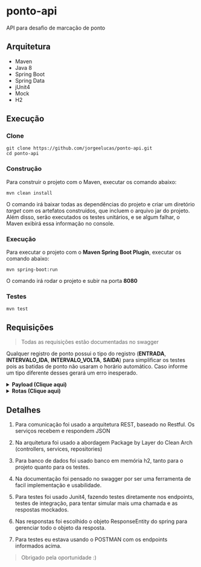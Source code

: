 
# ponto-api

API para desafio de marcação de ponto


## Arquitetura

* Maven
* Java 8
* Spring Boot
* Spring Data
* jUnit4
* Mock
* H2

## Execução

### Clone

```console
git clone https://github.com/jorgeelucas/ponto-api.git
cd ponto-api
```

### Construção

Para construir o projeto com o Maven, executar os comando abaixo:

```shell
mvn clean install
```

O comando irá baixar todas as dependências do projeto e criar um diretório *target* com os artefatos construídos, que incluem o arquivo jar do projeto. Além disso, serão executados os testes unitários, e se algum falhar, o Maven exibirá essa informação no console.

### Execução

Para executar o projeto com o  **Maven Spring Boot Plugin**, executar os comando abaixo:

```shell
mvn spring-boot:run
```

O comando irá rodar o projeto e subir na porta **8080**

### Testes

```console
mvn test
```
## Requisições
> Todas as requisições estão documentadas no swagger
> 
Qualquer registro de ponto possui o tipo do registro (**ENTRADA**, **INTERVALO_IDA**, **INTERVALO_VOLTA**, **SAIDA**) para simplificar os testes pois as batidas de ponto não usaram o horário automático. Caso informe um tipo diferente desses gerará um erro inesperado.

<details><summary><b>Payload (Clique aqui)</b></summary>

1. Cadastrar um novo registro: [**POST**]

    ```json
      {
        "data": "string",
        "hora": "string",
        "matriculaFuncionario":"string",
        "tipoRegistro": "string"
      }
    ```
    
2. Alterar registro por id: [**PUT**]

   ```json
      {
        "hora": "string",
        "tipoRegistro": "string",
      }
   ```

</details>

<details><summary><b>Rotas (Clique aqui)</b></summary>

> Utiliza-se o estilo RESTFull portanto todos os caminhos partem do path: **/api/v1/registros**

1. [**GET**]
	```
	Parametro = matricula:string
	```
	```
	Obtem todos os registros do funcionário por matricula.
	```
2. [**POST**]
	```json
      {
        "data": "string",
        "hora": "string",
        "matriculaFuncionario":"string",
        "tipoRegistro": "string"
      }
    ```
    ```
    Cadastra um novo registro
    ```
3. /relatorio [**GET**]
	```
	Parametro = matricula:string
	Parametro = mes:string
	```
	```
	Gera um relatório do funcionario no mes pela matricula e mês (janeiro, fevereiro...)
	```
4. /id [**DELETE**]
	```
	A variavel ID se refere ao ID do registro a ser deletado
	```
	```
	Deleta um registro da base pelo id
	```	
5. /id [**GET**]
	```
	A variavel ID se refere ao ID do registro a ser detalhado
	```
	```
	Detalha um registro da base pelo id
	```	
6. /id [**PUT**]
   ```json
      {
        "hora": "string",
        "tipoRegistro": "string",
      }
   ```
	```
	Altera um registro na base pelo id, mudando o tipo para a hora informada
	```

</details>

## Detalhes


1. Para comunicação foi usado a arquitetura REST, baseado no Restful. Os serviços recebem e respondem JSON

2. Na arquitetura foi usado a abordagem Package by Layer do Clean Arch (controllers, services, repositories)

3. Para banco de dados foi usado banco em memória h2, tanto para o projeto quanto para os testes.

4. Na documentação foi pensado no swagger por ser uma ferramenta de facil implementação e usabilidade.

5. Para testes foi usado Junit4, fazendo testes diretamente nos endpoints, testes de integração, para tentar simular mais uma chamada e as respostas mockados.

6. Nas responstas foi escolhido o objeto ResponseEntity do spring para gerenciar todo o objeto da resposta.

7. Para testes eu estava usando o POSTMAN com os endpoints informados acima.

>Obrigado pela oportunidade :)
